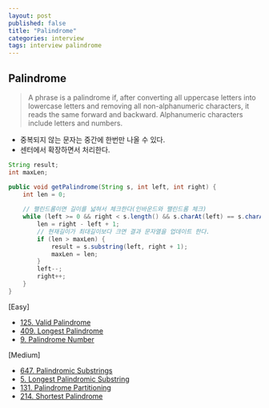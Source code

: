 ```yaml
---
layout: post
published: false
title: "Palindrome"
categories: interview
tags: interview palindrome
---
```


## Palindrome

> A phrase is a palindrome if, after converting all uppercase letters into lowercase letters and removing all non-alphanumeric characters, it reads the same forward and backward. Alphanumeric characters include letters and numbers.

- 중복되지 않는 문자는 중간에 한번만 나올 수 있다.
- 센터에서 확장하면서 처리한다.

```java
String result;
int maxLen;

public void getPalindrome(String s, int left, int right) {
    int len = 0;
    
    // 팰린드롬이면 길이를 넓혀서 체크한다(인바운드와 팰린드롬 체크)
    while (left >= 0 && right < s.length() && s.charAt(left) == s.charAt(right)) {
        len = right - left + 1;
        // 현재길이가 최대길이보다 크면 결과 문자열을 업데이트 한다.
        if (len > maxLen) {
            result = s.substring(left, right + 1);
            maxLen = len;
        }
        left--;
        right++;
    }
}
```

[Easy]
- [125. Valid Palindrome](https://leetcode.com/problems/valid-palindrome/)
- [409. Longest Palindrome](https://leetcode.com/problems/longest-palindrome/)
- [9. Palindrome Number](https://leetcode.com/problems/palindrome-number/)

[Medium]
- [647. Palindromic Substrings](https://leetcode.com/problems/palindromic-substrings/)
- [5. Longest Palindromic Substring](https://leetcode.com/problems/longest-palindromic-substring)
- [131. Palindrome Partitioning](https://leetcode.com/problems/palindrome-partitioning/)
- [214. Shortest Palindrome](https://leetcode.com/problems/shortest-palindrome/)